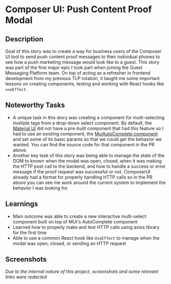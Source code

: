 # Composer UI: Push Content Proof Modal

## Description

Goal of this story was to create a way for business users of the Composer UI tool to send push content proof messages
to their individual phones to see how a push marketing message would look like to a guest. This story was part of the first
major epic I took part when joining the Guest Messaging Platform team. On top of acting as a refresher in frontend development
from my previous TLP rotation, it taught me some important lessons on creating components, testing and working with 
React hooks like `useEffect`. 

## Noteworthy Tasks

- A unique task in this story was creating a component for multi-selecting multiple tags from a drop-down select component. 
By default, the [Material UI](https://mui.com/material-ui/getting-started/overview/) did not have a pre-built component that had this feature so I had to use an existing component, 
the [MuiAutoComplete component](https://mui.com/material-ui/react-autocomplete/) and set some of its basic params so that we could get the behavior we wanted. You can find 
the source code for that component in the PR above. 
- Another key task of this story was being able to manage the state of the DOM to known when the modal was open, closed, when it
was making the HTTP post call to the backend, and how to handle a success or error message if the proof request was successful or not. 
ComposerUI already had a format for properly handling HTTP calls so in the PR above you can see me work around the current system
to implement the behavior I was looking for. 
## Learnings

- Main outcome was able to create a new interactive multi-select component built on top of MUI's AutoComplete component
- Learned how to properly make and test HTTP calls using axios library for the first time
- Able to use a common React hook like `UseEffect` to manage when the modal was open, closed, or sending an HTTP request

## Screenshots
*Due to the internal nature of this project, screenshots and some relevant links were redacted* 
